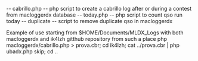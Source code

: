 -- cabrillo.php -- php script to create a cabrillo log after or during a contest from macloggerdx database
-- today.php -- php script to count qso run today
-- duplicate -- script to remove duplicate qso in macloggerdx

Example of use starting from $HOME/Documents/MLDX_Logs
with both macloggerdx and ik4lzh gitthub repository from such a place
php macloggerdx/cabrillo.php > prova.cbr; cd ik4lzh; cat ../prova.cbr | php ubadx.php skip; cd ..
